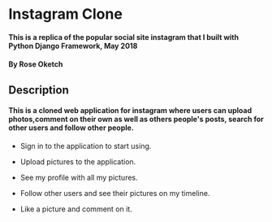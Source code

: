 # Instagram Clone

#### This is a replica of the popular social site instagram that I built with Python Django Framework, May 2018

#### By **Rose Oketch**

## Description
#### This is a cloned web application for instagram where users can upload photos,comment on their own as well as others people's posts, search for other users and follow other people.

* Sign in to the application to start using.

* Upload pictures to the application.

* See my profile with all my pictures.

* Follow other users and see their pictures on my timeline.

* Like a picture and comment on it.
